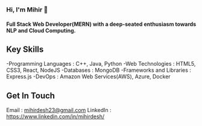 



### Hi, I'm Mihir 👋
#### Full Stack Web Developer(MERN) with a deep-seated enthusiasm towards NLP and Cloud Computing.
<!--
**MihirDesh/MihirDesh** is a ✨ _special_ ✨ repository because its `README.md` (this file) appears on your GitHub profile.

Here are some ideas to get you started:


- 🔭 I’m currently working on ...
- 🌱 I’m currently learning ...
- 👯 I’m looking to collaborate on ...
- 🤔 I’m looking for help with ...
- 💬 Ask me about ...
- 📫 How to reach me: ...
- 😄 Pronouns: ...
- ⚡ Fun fact: ...
-->
## Key Skills
-Programming Languages : C++, Java, Python
-Web Technologies : HTML5, CSS3, React, NodeJS
-Databases : MongoDB
-Frameworks and Libraries : Express.js
-DevOps : Amazon Web Services(AWS), Azure, Docker

## Get In Touch
Email : <mihirdesh23@gmail.com>
LinkedIn : <https://www.linkedin.com/in/mihirdesh/>
